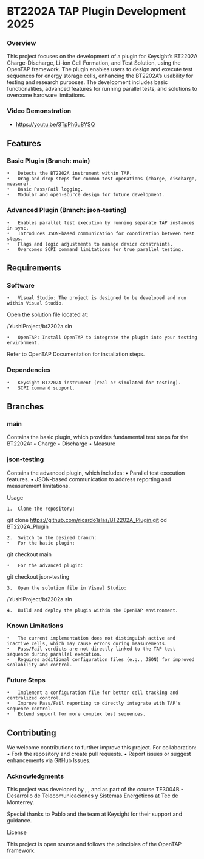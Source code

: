 # BT2202A TAP Plugin Development 2025

### Overview

This project focuses on the development of a plugin for Keysight’s BT2202A Charge-Discharge, Li-ion Cell Formation, and Test Solution, using the OpenTAP framework. The plugin enables users to design and execute test sequences for energy storage cells, enhancing the BT2202A’s usability for testing and research purposes. The development includes basic functionalities, advanced features for running parallel tests, and solutions to overcome hardware limitations.

### Video Demonstration
- https://youtu.be/3TpPh6u8YSQ


## Features

### Basic Plugin (Branch: main)

	•	Detects the BT2202A instrument within TAP.
	•	Drag-and-drop steps for common test operations (charge, discharge, measure).
	•	Basic Pass/Fail logging.
	•	Modular and open-source design for future development.

### Advanced Plugin (Branch: json-testing)

	•	Enables parallel test execution by running separate TAP instances in sync.
	•	Introduces JSON-based communication for coordination between test steps.
	•	Flags and logic adjustments to manage device constraints.
	•	Overcomes SCPI command limitations for true parallel testing.

## Requirements

### Software

	•	Visual Studio: The project is designed to be developed and run within Visual Studio.
Open the solution file located at:

/YushiProject/bt2202a.sln


	•	OpenTAP: Install OpenTAP to integrate the plugin into your testing environment.
Refer to OpenTAP Documentation for installation steps.

### Dependencies

	•	Keysight BT2202A instrument (real or simulated for testing).
	•	SCPI command support.

## Branches

### main

Contains the basic plugin, which provides fundamental test steps for the BT2202A:
	•	Charge
	•	Discharge
	•	Measure

### json-testing

Contains the advanced plugin, which includes:
	•	Parallel test execution features.
	•	JSON-based communication to address reporting and measurement limitations.

Usage

	1.	Clone the repository:

git clone https://github.com/ricardo1slas/BT2202A_Plugin.git
cd BT2202A_Plugin


	2.	Switch to the desired branch:
	•	For the basic plugin:

git checkout main


	•	For the advanced plugin:

git checkout json-testing


	3.	Open the solution file in Visual Studio:

/YushiProject/bt2202a.sln


	4.	Build and deploy the plugin within the OpenTAP environment.

### Known Limitations

	•	The current implementation does not distinguish active and inactive cells, which may cause errors during measurements.
	•	Pass/Fail verdicts are not directly linked to the TAP test sequence during parallel execution.
	•	Requires additional configuration files (e.g., JSON) for improved scalability and control.

### Future Steps

	•	Implement a configuration file for better cell tracking and centralized control.
	•	Improve Pass/Fail reporting to directly integrate with TAP’s sequence control.
	•	Extend support for more complex test sequences.

## Contributing

We welcome contributions to further improve this project. For collaboration:
	•	Fork the repository and create pull requests.
	•	Report issues or suggest enhancements via GitHub Issues.

### Acknowledgments

This project was developed by , , and  as part of the course TE3004B - Desarrollo de Telecomunicaciones y Sistemas Energéticos at Tec de Monterrey.

Special thanks to Pablo and the team at Keysight for their support and guidance.

License

This project is open source and follows the principles of the OpenTAP framework.
